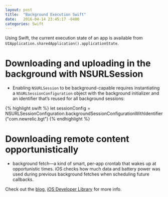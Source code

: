 ```yaml
---
layout: post
title:  "Background Execution Swift"
date:   2016-04-14 23:45:17 -0400
categories: Swift
---
```

Using Swift, the current execution state of an app is available from `UIApplication.sharedApplication().applicationState`.

# Downloading and uploading in the background with NSURLSession
*    Enabling `NSURLSession` to be background-capable requires instantiating a `NSURLSessionConfiguration` object with the background initializer and an identifier that’s reused for all background sessions:


{% highlight swift %}
let sessionConfig = NSURLSessionConfiguration.backgroundSessionConfigurationWithIdentifier("com.newrelic.bgt")
{% endhighlight %}

# Downloading remote content opportunistically

* background fetch—a kind of smart, per-app crontab that wakes up at opportunistic times. iOS checks how much data and battery power was used during previous background fetches when scheduling future callbacks.


Check out the [blog][blog], [iOS Developer Library][iOS-developer-library] for more info.

[blog]: https://blog.newrelic.com/2016/01/13/ios9-background-execution/
[iOS-developer-library]: https://developer.apple.com/library/ios/documentation/iPhone/Conceptual/iPhoneOSProgrammingGuide/BackgroundExecution/BackgroundExecution.html